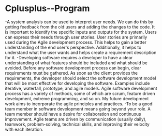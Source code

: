 # Cplusplus--Program

-A system analysis can be used to interpret user needs. We can do this by getting feedback from the old users and adding the changes to the code. It is important to identify the specific inputs and outputs for the system.
Users can express their needs through user stories. User stories are primarily used during the Agile development process. This helps to gain a better understanding of the end user's perspective. Additionally, it helps to understand what the user wants and helps create a  requirement description for it. 
-Developing software requires a developer to have a clear understanding of what features should be included and what should be avoided. Before any software development process can begin, clear requirements must be gathered. As soon as the client provides the requirements, the developer should select the software development model that will be most effective for developing the software. Examples include iterative, waterfall, prototype, and agile models. Agile software development process has a variety of methods, some of which are scrum, feature driven development, extreme programming, and so on. My future development work aims to incorporate the agile principles and practices.
-To be a good team member in software development means going beyond your role. A team member should have a desire for collaboration and continuous improvement. Agile teams are driven by communication (usually daily), teamwork, problem-solving, technical skills, and improving their velocity with each iteration.
